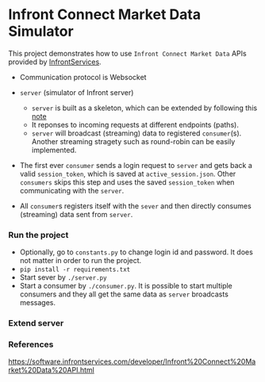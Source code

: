 
# Infront Connect Market Data Simulator

This project demonstrates how to use `Infront Connect Market Data` APIs provided by [InfrontServices](https://www.infrontfinance.com/).

* Communication protocol is Websocket
* `server` (simulator of Infront server)
    * `server` is built as a skeleton, which can be  extended by following this [note](#extend-server)
    * It reponses to incoming requests at different endpoints (paths).
    * `server` will broadcast (streaming) data to registered `consumer`(s). Another streaming stragety such as round-robin can be easily implemented.

* The first ever `consumer` sends a login request to `server` and gets back a valid `session_token`, which is saved at `active_session.json`. Other `consumers` skips this step and uses the saved `session_token` when communicating with the `server`.

* All `consumer`s registers itself with the `sever` and then directly consumes (streaming) data sent from `server`.

### Run the project

- Optionally, go to `constants.py` to change login id and password. It does not matter in order to run the project.
- `pip install -r requirements.txt`
- Start sever by `./server.py`
- Start a consumer by `./consumer.py`. It is possible to start multiple consumers and they all get the same data as `server` broadcasts messages.

### Extend server

### References
https://software.infrontservices.com/developer/Infront%20Connect%20Market%20Data%20API.html